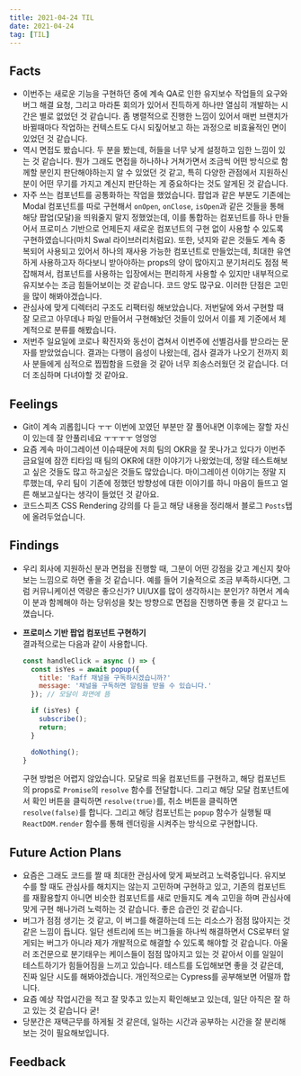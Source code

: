 ```yaml
---
title: 2021-04-24 TIL
date: 2021-04-24
tag: [TIL]
---
```


## Facts

- 이번주는 새로운 기능을 구현하던 중에 계속 QA로 인한 유지보수 작업들의 요구와 버그 해결 요청, 그리고 마라톤 회의가 있어서 진득하게 하나만 열심히 개발하는 시간은 별로 없었던 것 같습니다. 좀 병렬적으로 진행한 느낌이 있어서 매번 브랜치가 바뀔때마다 작업하는 컨텍스트도 다시 되짚어보고 하는 과정으로 비효율적인 면이 있었던 것 같습니다.
- 역시 면접도 봤습니다. 두 분을 봤는데, 허들을 너무 낮게 설정하고 임한 느낌이 있는 것 같습니다. 뭔가 그래도 면접을 하나하나 거쳐가면서 조금씩 어떤 방식으로 함께할 분인지 판단해야하는지 알 수 있었던 것 같고, 특히 다양한 관점에서 지원하신 분이 어떤 무기를 가지고 계신지 판단하는 게 중요하다는 것도 알게된 것 같습니다.
- 자주 쓰는 컴포넌트를 공통화하는 작업을 했었습니다. 팝업과 같은 부분도 기존에는 Modal 컴포넌트를 따로 구현해서 `onOpen`, `onClose`, `isOpen`과 같은 것들을 통해 해당 팝업(모달)을 띄워줄지 말지 정했었는데, 이를 통합하는 컴포넌트를 하나 만들어서 프로미스 기반으로 언제든지 새로운 컴포넌트의 구현 없이 사용할 수 있도록 구현하였습니다(마치 Swal 라이브러리처럼요). 또한, 넛지와 같은 것들도 계속 중복되어 사용되고 있어서 하나의 재사용 가능한 컴포넌트로 만들었는데, 최대한 유연하게 사용하고자 하다보니 받아야하는 props의 양이 많아지고 분기처리도 점점 복잡해져서, 컴포넌트를 사용하는 입장에서는 편리하게 사용할 수 있지만 내부적으로 유지보수는 조금 힘들어보이는 것 같습니다. 코드 양도 많구요. 이러한 단점은 고민을 많이 해봐야겠습니다. 
- 관심사에 맞게 디렉터리 구조도 리팩터링 해보았습니다. 저번달에 와서 구현할 때 잘 모르고 아무데나 파일 만들어서 구현해놨던 것들이 있어서 이를 제 기준에서 체계적으로 분류를 해봤습니다.
- 저번주 일요일에 코로나 확진자와 동선이 겹쳐서 이번주에 선별검사를 받으라는 문자를 받았었습니다. 결과는 다행이 음성이 나왔는데, 검사 결과가 나오기 전까지 회사 분들에게 심적으로 찝찝함을 드렸을 것 같아 너무 죄송스러웠던 것 같습니다. 더더 조심하며 다녀야할 것 같아요.

## Feelings

- Git이 계속 괴롭힙니다 ㅜㅜ 이번에 꼬였던 부분만 잘 풀어내면 이후에는 잘할 자신이 있는데 잘 안풀리네요 ㅜㅜㅜㅜ 엉엉엉
- 요즘 계속 마이그레이션 이슈때문에 저희 팀의 OKR을 잘 못나가고 있다가 이번주 금요일에 잠깐 티타임 때 팀의 OKR에 대한 이야기가 나왔었는데, 정말 테스트해보고 싶은 것들도 많고 하고싶은 것들도 많았습니다. 마이그레이션 이야기는 정말 지루했는데, 우리 팀이 기존에 정했던 방향성에 대한 이야기를 하니 마음이 들뜨고 얼른 해보고싶다는 생각이 들었던 것 같아요.
- 코드스피츠 CSS Rendering 강의를 다 듣고 해당 내용을 정리해서 블로그 `Posts`탭에 올려두었습니다.

## Findings

- 우리 회사에 지원하신 분과 면접을 진행할 때, 그분이 어떤 강점을 갖고 계신지 찾아보는 느낌으로 하면 좋을 것 같습니다. 예를 들어 기술적으로 조금 부족하시다면, 그럼 커뮤니케이션 역량은 좋으신가? UI/UX를 많이 생각하시는 분인가? 하면서 계속 이 분과 함께해야 하는 당위성을 찾는 방향으로 면접을 진행하면 좋을 것 같다고 느꼈습니다.
- **프로미스 기반 팝업 컴포넌트 구현하기**  
  결과적으로는 다음과 같이 사용합니다.  
  
    ```js
    const handleClick = async () => {
      const isYes = await popup({
        title: 'Raff 채널을 구독하시겠습니까?'
        message: '채널을 구독하면 알림을 받을 수 있습니다.'
      }); // 모달이 화면에 뜸

      if (isYes) {
        subscribe();
        return;
      }

      doNothing();
    }
    ```

    구현 방법은 어렵지 않았습니다. 모달로 띄울 컴포넌트를 구현하고, 해당 컴포넌트의 props로 `Promise`의 `resolve` 함수를 전달합니다. 그리고 해당 모달 컴포넌트에서 확인 버튼을 클릭하면 `resolve(true)`를, 취소 버튼을 클릭하면 `resolve(false)`를 합니다. 그리고 해당 컴포넌트는 `popup` 함수가 실행될 때 `ReactDOM.render` 함수를 통해 렌더링을 시켜주는 방식으로 구현합니다.

## Future Action Plans

- 요즘은 그래도 코드를 짤 때 최대한 관심사에 맞게 짜보려고 노력중입니다. 유지보수를 할 때도 관심사를 해치지는 않는지 고민하며 구현하고 있고, 기존의 컴포넌트를 재활용할지 아니면 비슷한 컴포넌트를 새로 만들지도 계속 고민을 하며 관심사에 맞게 구현 해나가려 노력하는 것 같습니다. 좋은 습관인 것 같습니다.
- 버그가 점점 생기는 것 같고, 이 버그를 해결하는데 드는 리소스가 점점 많아지는 것 같은 느낌이 듭니다. 일단 센트리에 뜨는 버그들을 하나씩 해결하면서 CS로부터 알게되는 버그가 아니라 제가 개발적으로 해결할 수 있도록 해야할 것 같습니다. 아울러 조건문으로 분기태우는 케이스들이 점점 많아지고 있는 것 같아서 이를 일일이 테스트하기가 힘들어짐을 느끼고 있습니다. 테스트를 도입해보면 좋을 것 같은데, 진짜 일단 시도를 해봐야겠습니다. 개인적으로는 Cypress를 공부해보면 어떨까 합니다.
- 요즘 예상 작업시간을 적고 잘 맞추고 있는지 확인해보고 있는데, 일단 아직은 잘 하고 있는 것 같습니다 굳!
- 당분간은 재택근무를 하게될 것 같은데, 일하는 시간과 공부하는 시간을 잘 분리해보는 것이 필요해보입니다.

## Feedback
